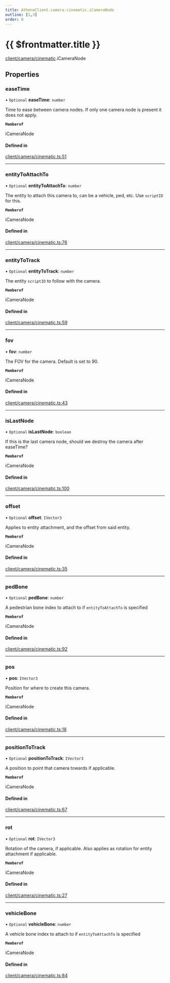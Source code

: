 ```yaml
---
title: AthenaClient.camera.cinematic.iCameraNode
outline: [1,3]
order: 0
---
```


# {{ $frontmatter.title }}


[client/camera/cinematic](../modules/client_camera_cinematic.md).iCameraNode

## Properties

### easeTime

• `Optional` **easeTime**: `number`

Time to ease between camera nodes. If only one camera node is present it does not apply.

**`Memberof`**

iCameraNode

#### Defined in

[client/camera/cinematic.ts:51](https://github.com/Stuyk/altv-athena/blob/627294b/src/core/client/camera/cinematic.ts#L51)

___

### entityToAttachTo

• `Optional` **entityToAttachTo**: `number`

The entity to attach this camera to, can be a vehicle, ped, etc.
Use `scriptID` for this.

**`Memberof`**

iCameraNode

#### Defined in

[client/camera/cinematic.ts:76](https://github.com/Stuyk/altv-athena/blob/627294b/src/core/client/camera/cinematic.ts#L76)

___

### entityToTrack

• `Optional` **entityToTrack**: `number`

The entity `scriptID` to follow with the camera.

**`Memberof`**

iCameraNode

#### Defined in

[client/camera/cinematic.ts:59](https://github.com/Stuyk/altv-athena/blob/627294b/src/core/client/camera/cinematic.ts#L59)

___

### fov

• **fov**: `number`

The FOV for the camera. Default is set to 90.

**`Memberof`**

iCameraNode

#### Defined in

[client/camera/cinematic.ts:43](https://github.com/Stuyk/altv-athena/blob/627294b/src/core/client/camera/cinematic.ts#L43)

___

### isLastNode

• `Optional` **isLastNode**: `boolean`

If this is the last camera node, should we destroy the camera after easeTime?

**`Memberof`**

iCameraNode

#### Defined in

[client/camera/cinematic.ts:100](https://github.com/Stuyk/altv-athena/blob/627294b/src/core/client/camera/cinematic.ts#L100)

___

### offset

• `Optional` **offset**: `IVector3`

Applies to entity attachment, and the offset from said entity.

**`Memberof`**

iCameraNode

#### Defined in

[client/camera/cinematic.ts:35](https://github.com/Stuyk/altv-athena/blob/627294b/src/core/client/camera/cinematic.ts#L35)

___

### pedBone

• `Optional` **pedBone**: `number`

A pedestrian bone index to attach to if `entityToAttachTo` is specified

**`Memberof`**

iCameraNode

#### Defined in

[client/camera/cinematic.ts:92](https://github.com/Stuyk/altv-athena/blob/627294b/src/core/client/camera/cinematic.ts#L92)

___

### pos

• **pos**: `IVector3`

Position for where to create this camera.

**`Memberof`**

iCameraNode

#### Defined in

[client/camera/cinematic.ts:18](https://github.com/Stuyk/altv-athena/blob/627294b/src/core/client/camera/cinematic.ts#L18)

___

### positionToTrack

• `Optional` **positionToTrack**: `IVector3`

A position to point that camera towards if applicable.

**`Memberof`**

iCameraNode

#### Defined in

[client/camera/cinematic.ts:67](https://github.com/Stuyk/altv-athena/blob/627294b/src/core/client/camera/cinematic.ts#L67)

___

### rot

• `Optional` **rot**: `IVector3`

Rotation of the camera, if applicable.
Also applies as rotation for entity attachment if applicable.

**`Memberof`**

iCameraNode

#### Defined in

[client/camera/cinematic.ts:27](https://github.com/Stuyk/altv-athena/blob/627294b/src/core/client/camera/cinematic.ts#L27)

___

### vehicleBone

• `Optional` **vehicleBone**: `number`

A vehicle bone index to attach to if `entityToAttachTo` is specified

**`Memberof`**

iCameraNode

#### Defined in

[client/camera/cinematic.ts:84](https://github.com/Stuyk/altv-athena/blob/627294b/src/core/client/camera/cinematic.ts#L84)
